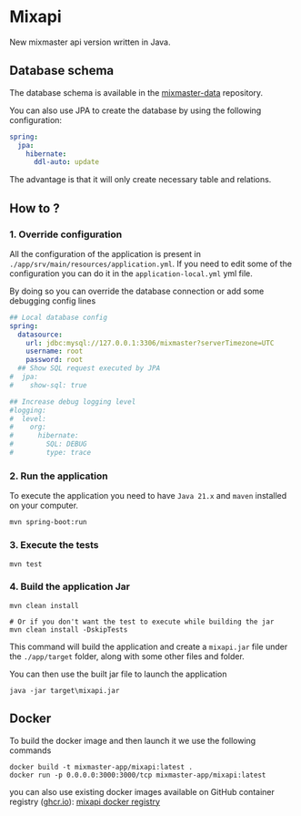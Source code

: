 # Mixapi

New mixmaster api version written in Java.

## Database schema

The database schema is available in the [mixmaster-data][mixmaster-data-repository] repository.

You can also use JPA to create the database by using the following configuration:

```yaml
spring:
  jpa:
    hibernate:
      ddl-auto: update
```

The advantage is that it will only create necessary table and relations.

## How to ?

### 1. Override configuration

All the configuration of the application is present in `./app/srv/main/resources/application.yml`. If you need to edit some of the configuration you can do it in the `application-local.yml` yml file.

By doing so you can override the database connection or add some debugging config lines
```yaml
## Local database config
spring:
  datasource:
    url: jdbc:mysql://127.0.0.1:3306/mixmaster?serverTimezone=UTC
    username: root
    password: root
  ## Show SQL request executed by JPA
#  jpa:
#    show-sql: true

## Increase debug logging level
#logging:
#  level:
#    org:
#      hibernate:
#        SQL: DEBUG
#        type: trace
```

### 2. Run the application

To execute the application you need to have `Java 21.x` and `maven` installed on your computer.

```shell
mvn spring-boot:run
```

### 3. Execute the tests

```shell
mvn test
```

### 4. Build the application Jar

```shell
mvn clean install

# Or if you don't want the test to execute while building the jar
mvn clean install -DskipTests
```

This command will build the application and create a `mixapi.jar` file under the `./app/target` folder, along with some other files and folder.

You can then use the built jar file to launch the application

```shell
java -jar target\mixapi.jar
```

## Docker

To build the docker image and then launch it we use the following commands

```shell
docker build -t mixmaster-app/mixapi:latest .
docker run -p 0.0.0.0:3000:3000/tcp mixmaster-app/mixapi:latest
```

you can also use existing docker images available on GitHub container registry ([ghcr.io][github-container-registry]): [mixapi docker registry][mixapi-docker-registry]

[mixmaster-data-repository]: https://github.com/mixmaster-app/mixmaster-data
[mixapi-docker-registry]: https://github.com/mixmaster-app/mixapi/pkgs/container/mixapi
[github-container-registry]: https://ghcr.io